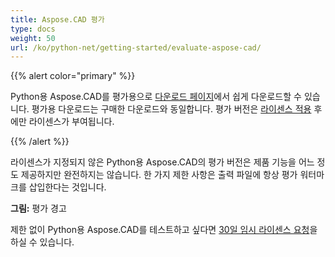 ```yaml
---
title: Aspose.CAD 평가
type: docs
weight: 50
url: /ko/python-net/getting-started/evaluate-aspose-cad/
---
```


{{% alert color="primary" %}}

Python용 Aspose.CAD를 평가용으로 [다운로드 페이지](https://downloads.aspose.com/cad/python-net)에서 쉽게 다운로드할 수 있습니다. 평가용 다운로드는 구매한 다운로드와 동일합니다. 평가 버전은 [라이센스 적용](/cad/python-net/licensing/) 후에만 라이센스가 부여됩니다.

{{% /alert %}}

라이센스가 지정되지 않은 Python용 Aspose.CAD의 평가 버전은 제품 기능을 어느 정도 제공하지만 완전하지는 않습니다. 한 가지 제한 사항은 출력 파일에 항상 평가 워터마크를 삽입한다는 것입니다.

**그림:** 평가 경고

제한 없이 Python용 Aspose.CAD를 테스트하고 싶다면 [30일 임시 라이센스 요청](https://purchase.aspose.com/temporary-license)을 하실 수 있습니다.
